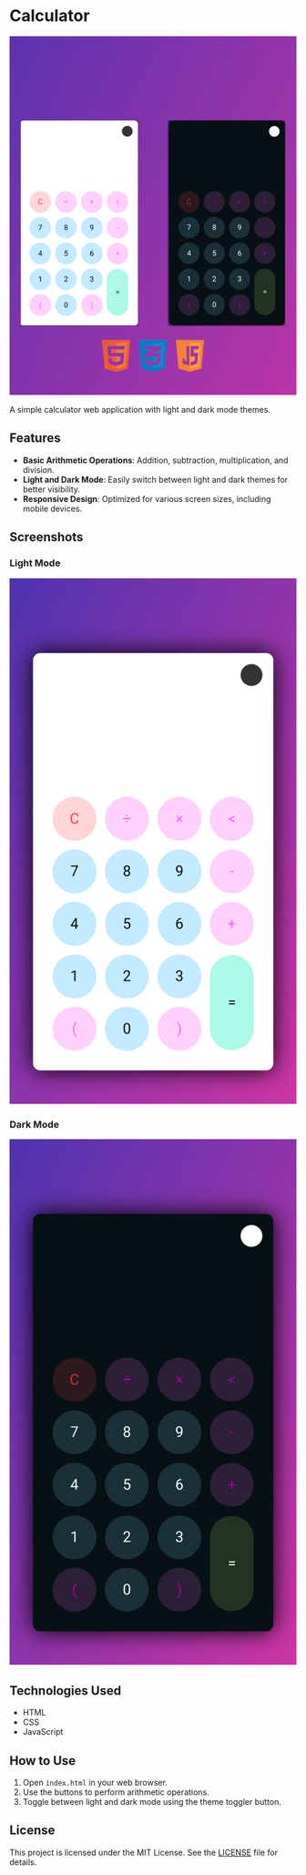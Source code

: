 # Calculator

![Calculator Demo](assets/images/Demo.png)

A simple calculator web application with light and dark mode themes.

## Features

- **Basic Arithmetic Operations**: Addition, subtraction, multiplication, and division.
- **Light and Dark Mode**: Easily switch between light and dark themes for better visibility.
- **Responsive Design**: Optimized for various screen sizes, including mobile devices.

## Screenshots

### Light Mode
![Light Mode](assets/images/light_mode.png)

### Dark Mode
![Dark Mode](assets/images/dark_mode.png)

## Technologies Used

- HTML
- CSS
- JavaScript

## How to Use

1. Open `index.html` in your web browser.
2. Use the buttons to perform arithmetic operations.
3. Toggle between light and dark mode using the theme toggler button.


## License

This project is licensed under the MIT License. See the [LICENSE](LICENSE) file for details.
